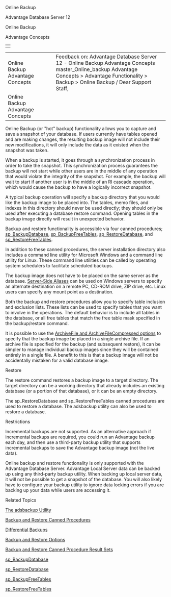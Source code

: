 Online Backup




Advantage Database Server 12  

Online Backup

Advantage Concepts

|  |
| --- |
|  |

|  |  |  |  |  |
| --- | --- | --- | --- | --- |
| Online Backup  Advantage Concepts |  |  | Feedback on: Advantage Database Server 12 - Online Backup Advantage Concepts master\_Online\_backup Advantage Concepts > Advantage Functionality > Backup > Online Backup / Dear Support Staff, |  |
| Online Backup  Advantage Concepts |  |  |  |  |

Online Backup (or "hot" backup) functionality allows you to capture and save a snapshot of your database. If users currently have tables opened and are making changes, the resulting backup image will not include their new modifications, it will only include the data as it existed when the snapshot was taken.

When a backup is started, it goes through a synchronization process in order to take the snapshot. This synchronization process guarantees the backup will not start while other users are in the middle of any operation that would violate the integrity of the snapshot. For example, the backup will wait to start if another user is in the middle of an RI cascade operation, which would cause the backup to have a logically incorrect snapshot.

A typical backup operation will specify a backup directory that you would like the backup image to be placed into. The tables, memo files, and indexes in this directory should never be used directly; they should only be used after executing a database restore command. Opening tables in the backup image directly will result in unexpected behavior.

Backup and restore functionality is accessible via four canned procedures; [sp\_BackupDatabase](master_sp_backupdatabase.htm), [sp\_BackupFreeTables](master_sp_backupfreetables.htm), [sp\_RestoreDatabase](master_sp_restoredatabase.htm), and [sp\_RestoreFreeTables](master_sp_restorefreetables.htm).

In addition to these canned procedures, the server installation directory also includes a command line utility for Microsoft Windows and a command line utility for Linux. These command line utilities can be called by operating system schedulers to facilitate scheduled backups.

The backup image does not have to be placed on the same server as the database. [Server-Side Aliases](master_server_side_aliases.htm) can be used on Windows servers to specify an alternate destination on a remote PC, CD-ROM drive, ZIP drive, etc. Linux users can specify any mount point as a destination.

Both the backup and restore procedures allow you to specify table inclusion and exclusion lists. These lists can be used to specify tables that you want to involve in the operations. The default behavior is to include all tables in the database, or all free tables that match the free table mask specified in the backup/restore command.

It is possible to use the [ArchiveFile and ArchiveFileCompressed options](master_backup_and_restore_options.htm) to specify that the backup image be placed in a single archive file. If an archive file is specified for the backup (and subsequent restore), it can be simpler to manage individual backup images since they will be contained entirely in a single file. A benefit to this is that a backup image will not be accidentally mistaken for a valid database image.

Restore

The restore command restores a backup image to a target directory. The target directory can be a working directory that already includes an existing database (or a portion of that database), or it can be an empty directory.

The sp\_RestoreDatabase and sp\_RestoreFreeTables canned procedures are used to restore a database. The adsbackup utility can also be used to restore a database.

Restrictions

Incremental backups are not supported. As an alternative approach if incremental backups are required, you could run an Advantage backup each day, and then use a third-party backup utility that supports incremental backups to save the Advantage backup image (not the live data).

Online backup and restore functionality is only supported with the Advantage Database Server. Advantage Local Server data can be backed up using any third-party backup utility. When backing up local server data, it will not be possible to get a snapshot of the database. You will also likely have to configure your backup utility to ignore data locking errors if you are backing up your data while users are accessing it.

Related Topics

[The adsbackup Utility](master_adsbackup_utility.htm)

[Backup and Restore Canned Procedures](master_backup_and_restore_canned_procedures.htm)

[Differential Backups](master_differential_backups.htm)

[Backup and Restore Options](master_backup_and_restore_options.htm)

[Backup and Restore Canned Procedure Result Sets](master_backup_and_restore_canned_procedure_result_sets.htm)

[sp\_BackupDatabase](master_sp_backupdatabase.htm)

[sp\_RestoreDatabase](master_sp_restoredatabase.htm)

[sp\_BackupFreeTables](master_sp_backupfreetables.htm)

[sp\_RestoreFreeTables](master_sp_restorefreetables.htm)